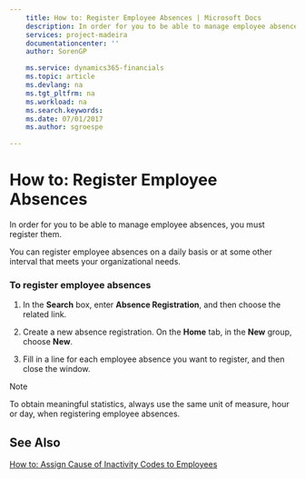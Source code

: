 ```yaml
---
    title: How to: Register Employee Absences | Microsoft Docs
    description: In order for you to be able to manage employee absences, you must register them.
    services: project-madeira
    documentationcenter: ''
    author: SorenGP

    ms.service: dynamics365-financials
    ms.topic: article
    ms.devlang: na
    ms.tgt_pltfrm: na
    ms.workload: na
    ms.search.keywords:
    ms.date: 07/01/2017
    ms.author: sgroespe

---
```

# How to: Register Employee Absences
In order for you to be able to manage employee absences, you must register them.  
  
 You can register employee absences on a daily basis or at some other interval that meets your organizational needs.  
  
### To register employee absences  
  
1.  In the **Search** box, enter **Absence Registration**, and then choose the related link.  
  
2.  Create a new absence registration. On the **Home** tab, in the **New** group, choose **New**.  
  
3.  Fill in a line for each employee absence you want to register, and then close the window.  
  
> [!NOTE]  
>  To obtain meaningful statistics, always use the same unit of measure, hour or day, when registering employee absences.  
  
## See Also  
 [How to: Assign Cause of Inactivity Codes to Employees](../how-to-assign-cause-of-inactivity-codes-to-employees.md)